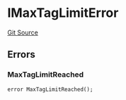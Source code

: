 # IMaxTagLimitError
[Git Source](https://github.com/thrackle-io/tron/blob/22d59d8913fec75ff35111960d6c2b98915a9f8b/src/common/IErrors.sol)


## Errors
### MaxTagLimitReached

```solidity
error MaxTagLimitReached();
```

